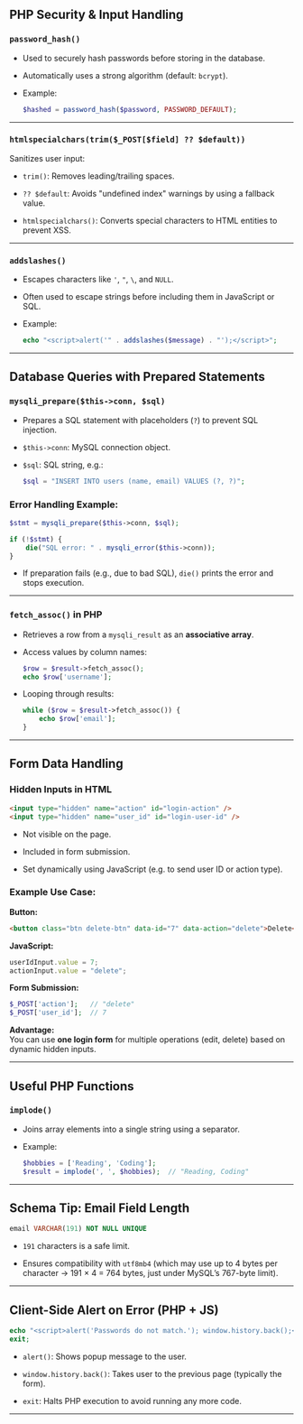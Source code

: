 ##  **PHP Security & Input Handling**

### `password_hash()`

- Used to securely hash passwords before storing in the database.
    
- Automatically uses a strong algorithm (default: `bcrypt`).
    
- Example:
    
    ```php
    $hashed = password_hash($password, PASSWORD_DEFAULT);
    ```
    

---

### `htmlspecialchars(trim($_POST[$field] ?? $default))`

Sanitizes user input:

- `trim()`: Removes leading/trailing spaces.
    
- `?? $default`: Avoids "undefined index" warnings by using a fallback value.
    
- `htmlspecialchars()`: Converts special characters to HTML entities to prevent XSS.
    

---

### `addslashes()`

- Escapes characters like `'`, `"`, `\`, and `NULL`.
    
- Often used to escape strings before including them in JavaScript or SQL.
    
- Example:
    
    ```php
    echo "<script>alert('" . addslashes($message) . "');</script>";
    ```
    

---

##  **Database Queries with Prepared Statements**

### `mysqli_prepare($this->conn, $sql)`

- Prepares a SQL statement with placeholders (`?`) to prevent SQL injection.
    
- `$this->conn`: MySQL connection object.
    
- `$sql`: SQL string, e.g.:
    
    ```php
    $sql = "INSERT INTO users (name, email) VALUES (?, ?)";
    ```
    

### Error Handling Example:

```php
$stmt = mysqli_prepare($this->conn, $sql);

if (!$stmt) {
    die("SQL error: " . mysqli_error($this->conn));
}
```

- If preparation fails (e.g., due to bad SQL), `die()` prints the error and stops execution.
    

---

### `fetch_assoc()` in PHP

- Retrieves a row from a `mysqli_result` as an **associative array**.
    
- Access values by column names:
    
    ```php
    $row = $result->fetch_assoc();
    echo $row['username'];
    ```
    
- Looping through results:
    
    ```php
    while ($row = $result->fetch_assoc()) {
        echo $row['email'];
    }
    ```
    

---

## **Form Data Handling**

### Hidden Inputs in HTML

```html
<input type="hidden" name="action" id="login-action" />
<input type="hidden" name="user_id" id="login-user-id" />
```

- Not visible on the page.
    
- Included in form submission.
    
- Set dynamically using JavaScript (e.g. to send user ID or action type).
    

### Example Use Case:

**Button:**

```html
<button class="btn delete-btn" data-id="7" data-action="delete">Delete</button>
```

**JavaScript:**

```javascript
userIdInput.value = 7;
actionInput.value = "delete";
```

**Form Submission:**

```php
$_POST['action'];   // "delete"
$_POST['user_id'];  // 7
```

**Advantage:**  
You can use **one login form** for multiple operations (edit, delete) based on dynamic hidden inputs.

---

## **Useful PHP Functions**

### `implode()`

- Joins array elements into a single string using a separator.
    
- Example:
    
    ```php
    $hobbies = ['Reading', 'Coding'];
    $result = implode(', ', $hobbies);  // "Reading, Coding"
    ```
    

---

## **Schema Tip: Email Field Length**

```sql
email VARCHAR(191) NOT NULL UNIQUE
```

- `191` characters is a safe limit.
    
- Ensures compatibility with `utf8mb4` (which may use up to 4 bytes per character → 191 × 4 = 764 bytes, just under MySQL’s 767-byte limit).
    

---

## **Client-Side Alert on Error (PHP + JS)**

```php
echo "<script>alert('Passwords do not match.'); window.history.back();</script>";
exit;
```

- `alert()`: Shows popup message to the user.
    
- `window.history.back()`: Takes user to the previous page (typically the form).
    
- `exit`: Halts PHP execution to avoid running any more code.
    

---